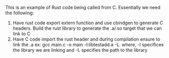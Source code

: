 This is an example of Rust code being called from C.
Essentially we need the following:
1. Have rust code export extern function and use cbindgen to generate C headers. Build the rust library to generate the .a/.so target that we can link to C
2. Have C code import the rust header and during compilation ensure to link the .a 
ex: gcc main.c -o main -l:libtestadd.a -L. 
where,
 -l specifices the library we are linking and 
 -L specifies the path to the library

